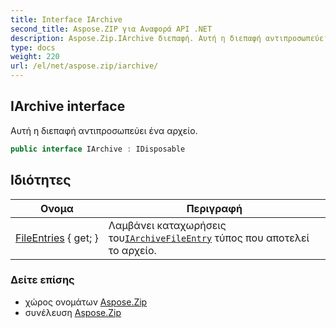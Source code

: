 ```yaml
---
title: Interface IArchive
second_title: Aspose.ZIP για Αναφορά API .NET
description: Aspose.Zip.IArchive διεπαφή. Αυτή η διεπαφή αντιπροσωπεύει ένα αρχείο.
type: docs
weight: 220
url: /el/net/aspose.zip/iarchive/
---
```

## IArchive interface

Αυτή η διεπαφή αντιπροσωπεύει ένα αρχείο.

```csharp
public interface IArchive : IDisposable
```

## Ιδιότητες

| Ονομα | Περιγραφή |
| --- | --- |
| [FileEntries](../../aspose.zip/iarchive/fileentries/) { get; } | Λαμβάνει καταχωρήσεις του[`IArchiveFileEntry`](../iarchivefileentry/) τύπος που αποτελεί το αρχείο. |

### Δείτε επίσης

* χώρος ονομάτων [Aspose.Zip](../../aspose.zip/)
* συνέλευση [Aspose.Zip](../../)


